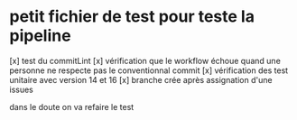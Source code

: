 # petit fichier de test pour teste la pipeline 

[x] test du commitLint 
[x] vérification que le workflow échoue quand une personne ne respecte pas le conventionnal commit
[x] vérification des test unitaire avec version 14 et  16
[x] branche crée après assignation d'une issues


dans le doute on va refaire le test 
